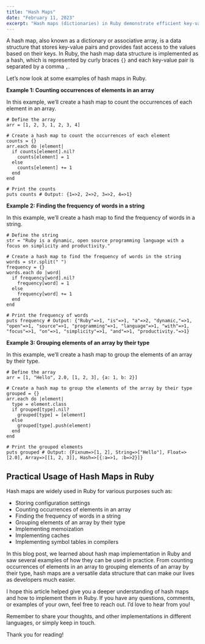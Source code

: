 ```yaml
---
title: "Hash Maps"
date: "February 11, 2023"
excerpt: "Hash maps (dictionaries) in Ruby demonstrate efficient key-value pair operations through practical examples including element counting, word frequency analysis, and caching implementations. Performance characteristics and collision handling strategies optimize data retrieval and storage operations in Ruby applications."
---
```


A hash map, also known as a dictionary or associative array, is a data structure that stores key-value pairs and provides fast access to the values based on their keys. In Ruby, the hash map data structure is implemented as a hash, which is represented by curly braces `{}` and each key-value pair is separated by a comma `,`.

Let’s now look at some examples of hash maps in Ruby.

**Example 1: Counting occurrences of elements in an array**

In this example, we’ll create a hash map to count the occurrences of each element in an array.

    # Define the array
    arr = [1, 2, 3, 1, 2, 3, 4]

    # Create a hash map to count the occurrences of each element
    counts = {}
    arr.each do |element|
      if counts[element].nil?
        counts[element] = 1
      else
        counts[element] += 1
      end
    end

    # Print the counts
    puts counts # Output: {1=>2, 2=>2, 3=>2, 4=>1}

**Example 2: Finding the frequency of words in a string**

In this example, we’ll create a hash map to find the frequency of words in a string.

    # Define the string
    str = "Ruby is a dynamic, open source programming language with a focus on simplicity and productivity."

    # Create a hash map to find the frequency of words in the string
    words = str.split(" ")
    frequency = {}
    words.each do |word|
      if frequency[word].nil?
        frequency[word] = 1
      else
        frequency[word] += 1
      end
    end

    # Print the frequency of words
    puts frequency # Output: {"Ruby"=>1, "is"=>1, "a"=>2, "dynamic,"=>1, "open"=>1, "source"=>1, "programming"=>1, "language"=>1, "with"=>1, "focus"=>1, "on"=>1, "simplicity"=>1, "and"=>1, "productivity."=>1}

**Example 3: Grouping elements of an array by their type**

In this example, we’ll create a hash map to group the elements of an array by their type.

    # Define the array
    arr = [1, "Hello", 2.0, [1, 2, 3], {a: 1, b: 2}]

    # Create a hash map to group the elements of the array by their type
    grouped = {}
    arr.each do |element|
      type = element.class
      if grouped[type].nil?
        grouped[type] = [element]
      else
        grouped[type].push(element)
      end
    end

    # Print the grouped elements
    puts grouped # Output: {Fixnum=>[1, 2], String=>["Hello"], Float=>[2.0], Array=>[[1, 2, 3]], Hash=>[{:a=>1, :b=>2}]}

**Practical Usage of Hash Maps in Ruby**
----------------------------------------

Hash maps are widely used in Ruby for various purposes such as:

*   Storing configuration settings
*   Counting occurrences of elements in an array
*   Finding the frequency of words in a string
*   Grouping elements of an array by their type
*   Implementing memoization
*   Implementing caches
*   Implementing symbol tables in compilers

In this blog post, we learned about hash map implementation in Ruby and saw several examples of how they can be used in practice. From counting occurrences of elements in an array to grouping elements of an array by their type, hash maps are a versatile data structure that can make our lives as developers much easier.

I hope this article helped give you a deeper understanding of hash maps and how to implement them in Ruby. If you have any questions, comments, or examples of your own, feel free to reach out. I’d love to hear from you!

Remember to share your thoughts, and other implementations in different languages, or simply keep in touch.

Thank you for reading!
